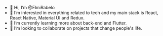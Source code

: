 - 👋 Hi, I’m @ElmiRabelo
- 👀 I’m interested in everything related to tech and my main stack is React, React Native, Material UI and Redux.
- 🌱 I’m currently learning more about back-end and Flutter.
- 💞️ I’m looking to collaborate on projects that change people's life.

<!---
ElmiRabelo/ElmiRabelo is a ✨ special ✨ repository because its `README.md` (this file) appears on your GitHub profile.
You can click the Preview link to take a look at your changes.
--->
